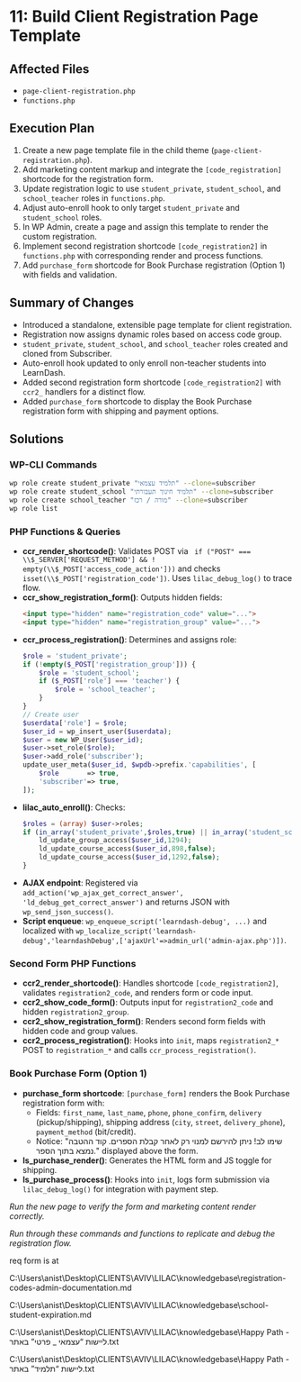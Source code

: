 # 11: Build Client Registration Page Template

## Affected Files
- `page-client-registration.php`
- `functions.php`

## Execution Plan
1. Create a new page template file in the child theme (`page-client-registration.php`).
2. Add marketing content markup and integrate the `[code_registration]` shortcode for the registration form.
3. Update registration logic to use `student_private`, `student_school`, and `school_teacher` roles in `functions.php`.
4. Adjust auto-enroll hook to only target `student_private` and `student_school` roles.
5. In WP Admin, create a page and assign this template to render the custom registration.
6. Implement second registration shortcode `[code_registration2]` in `functions.php` with corresponding render and process functions.
7. Add `purchase_form` shortcode for Book Purchase registration (Option 1) with fields and validation.

## Summary of Changes
- Introduced a standalone, extensible page template for client registration.
- Registration now assigns dynamic roles based on access code group.
- `student_private`, `student_school`, and `school_teacher` roles created and cloned from Subscriber.
- Auto-enroll hook updated to only enroll non-teacher students into LearnDash.
- Added second registration form shortcode `[code_registration2]` with `ccr2_` handlers for a distinct flow.
- Added `purchase_form` shortcode to display the Book Purchase registration form with shipping and payment options.

## Solutions

### WP-CLI Commands
```bash
wp role create student_private "תלמיד עצמאי" --clone=subscriber
wp role create student_school "תלמיד חינוך תעבורתי" --clone=subscriber
wp role create school_teacher "מורה / רכז" --clone=subscriber
wp role list
```

### PHP Functions & Queries
- **ccr_render_shortcode()**: Validates POST via `
  if ("POST" === \\$_SERVER['REQUEST_METHOD'] && ! empty(\\$_POST['access_code_action']))` and checks `isset(\\$_POST['registration_code'])`. Uses `lilac_debug_log()` to trace flow.
- **ccr_show_registration_form()**: Outputs hidden fields:
  ```html
  <input type="hidden" name="registration_code" value="...">
  <input type="hidden" name="registration_group" value="...">
  ```
- **ccr_process_registration()**: Determines and assigns role:
  ```php
  $role = 'student_private';
  if (!empty($_POST['registration_group'])) {
      $role = 'student_school';
      if ($_POST['role'] === 'teacher') {
          $role = 'school_teacher';
      }
  }
  // Create user
  $userdata['role'] = $role;
  $user_id = wp_insert_user($userdata);
  $user = new WP_User($user_id);
  $user->set_role($role);
  $user->add_role('subscriber');
  update_user_meta($user_id, $wpdb->prefix.'capabilities', [
      $role       => true,
      'subscriber'=> true,
  ]);
  ```
- **lilac_auto_enroll()**: Checks:
  ```php
  $roles = (array) $user->roles;
  if (in_array('student_private',$roles,true) || in_array('student_school',$roles,true)) {
      ld_update_group_access($user_id,1294);
      ld_update_course_access($user_id,898,false);
      ld_update_course_access($user_id,1292,false);
  }
  ```
- **AJAX endpoint**: Registered via `add_action('wp_ajax_get_correct_answer', 'ld_debug_get_correct_answer')` and returns JSON with `wp_send_json_success()`.
- **Script enqueue**: `wp_enqueue_script('learndash-debug', ...)` and localized with `wp_localize_script('learndash-debug','learndashDebug',['ajaxUrl'=>admin_url('admin-ajax.php')])`.

### Second Form PHP Functions
- **ccr2_render_shortcode()**: Handles shortcode `[code_registration2]`, validates `registration2_code`, and renders form or code input.
- **ccr2_show_code_form()**: Outputs input for `registration2_code` and hidden `registration2_group`.
- **ccr2_show_registration_form()**: Renders second form fields with hidden code and group values.
- **ccr2_process_registration()**: Hooks into `init`, maps `registration2_*` POST to `registration_*` and calls `ccr_process_registration()`.

### Book Purchase Form (Option 1)
- **purchase_form shortcode**: `[purchase_form]` renders the Book Purchase registration form with:
  - Fields: `first_name`, `last_name`, `phone`, `phone_confirm`, `delivery` (pickup/shipping), shipping address (`city`, `street`, `delivery_phone`), `payment_method` (bit/credit).
  - Notice: "שימו לב! ניתן להירשם למנוי רק לאחר קבלת הספרים. קוד ההטבה נמצא בתוך הספר." displayed above the form.
- **ls_purchase_render()**: Generates the HTML form and JS toggle for shipping.
- **ls_purchase_process()**: Hooks into `init`, logs form submission via `lilac_debug_log()` for integration with payment step.

_Run the new page to verify the form and marketing content render correctly._

_Run through these commands and functions to replicate and debug the registration flow._


req form is at

C:\Users\anist\Desktop\CLIENTS\AVIV\LILAC\knowledgebase\registration-codes-admin-documentation.md

C:\Users\anist\Desktop\CLIENTS\AVIV\LILAC\knowledgebase\school-student-expiration.md


C:\Users\anist\Desktop\CLIENTS\AVIV\LILAC\knowledgebase\Happy Path - ליישות “עצמאי _ פרטי” באתר.txt

C:\Users\anist\Desktop\CLIENTS\AVIV\LILAC\knowledgebase\Happy Path - ליישות “תלמיד” באתר.txt